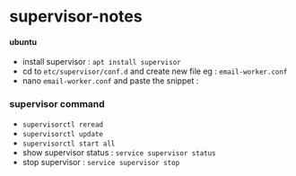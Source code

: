 # supervisor-notes

#### ubuntu

- install supervisor : `apt install supervisor`
- cd to `etc/supervisor/conf.d` and create new file eg : `email-worker.conf`
- nano `email-worker.conf` and paste the snippet :

### supervisor command

- `supervisorctl reread`
- `supervisorctl update`
- `supervisorctl start all`
- show supervisor status : `service supervisor status`
- stop supervisor : `service supervisor stop`
